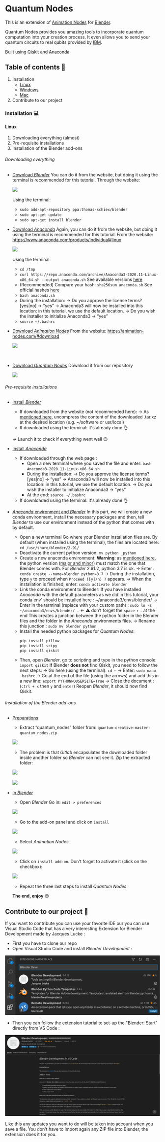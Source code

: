 # Quantum Nodes
This is an extension of [Animation Nodes](https://github.com/JacquesLucke/animation_nodes) for [Blender](https://github.com/blender).

Quantum Nodes provides you amazing tools to incorporate quantum computation into your creation process. It even allows you to send your quantum circuits to real qubits provided by [IBM](https://www.ibm.com/quantum-computing/experience).

Built using [Qiskit](https://github.com/Qiskit) and [Anaconda](https://github.com/Anaconda-Platform)

## Table of contents :bookmark_tabs:
1. Installation
   * [Linux](#linux)
   * [Windows]()
   * [Mac]()
2. Contribute to our project

### Installation :computer:
#### Linux
1. Downloading everything (almost)
2. Pre-requisite installations
3. Installation of the Blender add-ons

###### Downloading everything
* <ins>Download *Blender*</ins>
  You can do it from the website, but doing it using the terminal is recommended for this tutorial.
  Through the website:

  ![](https://gitlab.com/quantum-creative-group/quantum_nodes/-/raw/assets/download_blender.png)

  Using the terminal:
  * `sudo add-apt-repository ppa:thomas-schiex/blender`
  * `sudo apt-get update`
  * `sudo apt-get install blender`
* <ins>Download *Anaconda*</ins>
  Again, you can do it from the website, but doing it using the terminal is recommended for this tutorial.
  From the website: https://www.anaconda.com/products/individual#linux

  ![](https://gitlab.com/quantum-creative-group/quantum_nodes/-/raw/assets/download_anaconda_linux_step2.png)

  Using the terminal:
  * `cd /tmp`
  * `curl https://repo.anaconda.com/archive/Anaconda3-2020.11-Linux-x86_64.sh --output anaconda.sh`
  See available versions [here](https://docs.anaconda.com/anaconda/install/hashes/lin-3-64/)
  * (Recommended) Compare your hash: `sha256sum anaconda.sh`
  See official hashes [here](https://docs.anaconda.com/anaconda/install/hashes/lin-3-64/)
  * `bash anaconda.sh`
  * During the installation:
  → Do you approve the license terms? [yes|no] → “yes”
  → Anaconda3 will now be installed into this location: in this tutorial, we use the default location.
  → Do you wish the installer to initialize Anaconda3 → “yes”
  * `source ~/.bashrc`
* <ins>Download *Animation Nodes*</ins>
  From the website: https://animation-nodes.com/#download

  ![](https://gitlab.com/quantum-creative-group/quantum_nodes/-/raw/assets/download_animation_nodes_step1.png)

  ![]()

* <ins>Download *Quantum Nodes*</ins>
  Download it from our repository

  ![](https://gitlab.com/quantum-creative-group/quantum_nodes/-/raw/assets/download_quantum_nodes_step2.png)

###### Pre-requisite installations
* <ins>Install *Blender*</ins>
  * If downloaded from the website (not recommended here):
  → As [mentioned here](https://docs.blender.org/manual/en/latest/getting_started/installing/linux.html), uncompress the content of the downloaded .tar.xz at the desired location (e.g. ~/software or usr/local)
  * If downloaded using the terminal: it's already done :ok_hand:

  → Launch it to check if everything went well :wink:
  
* <ins>Install *Anaconda*</ins>
  * If downloaded through the web page :
    * Open a new terminal where you saved the file and enter: `bash Anaconda3-2020.11-Linux-x86_64.sh`
    * During the installation:
      → Do you approve the license terms? [yes|no] → “yes”
      → Anaconda3 will now be installed into this location: in this tutorial, we use the default location.
      → Do you wish the installer to initialize Anaconda3 → “yes”
    * At the end: `source ~/.bashrc`
  * If downloaded using the terminal: it's already done :ok_hand:

* <ins>*Anaconda* environment and *Blender*</ins>
  In this part, we will create a new conda environment, install the necessary packages and then, tell *Blender* to use our environment instead of the python that comes with by default.
  * Open a new terminal
    Go where your Blender installation files are. By default (when installed using the terminal), the files are located here: `cd /usr/share/blender/2.91/`
  * Deactivate the current python version: `mv python _python`
  * Create a new anaconda environment:
    **Warning**: as [mentioned here](https://docs.blender.org/api/current/info_tips_and_tricks.html), the python version ([major and minor](https://linuxize.com/post/how-to-check-python-version/)) must match the one that Blender comes with. For *Blender* 2.91.2, python 3.7 is ok.
    → Enter : `conda create --name=blender python=3.7`
    → During the installation, type `y` to proceed when `Proceed ([y]/n) ?` appears.
    → When the installation is finished, enter: `conda activate blender`
  * Link the conda environment to Blender:
    If you have installed *Anaconda* with the default parameters as we did in this tutorial, your conda env’ should be installed here : ~/anaconda3/envs/blender/
    → Enter in the terminal (replace with your custom path) :
    `sudo ln -s ~/anaconda3/envs/blender/ .` ← **⚠** don’t forget the `space` + `.` at the end
    This creates a junction between the python folder in the Blender files and the folder in the *Anaconda* environments files.
    → Rename this junction : `sudo mv blender python`
  * Install the needed python packages for *Quantum Nodes*:
    ```
    pip install pillow
    pip install scipy
    pip install qiskit
    ```
  * Then, open *Blender*, go to scripting and type in the python console: `import qiskit`
    If Blender **does not** find Qiskit, you need to follow the next steps:
    → Go here (using the terminal): `cd ~`
    → Enter: `sudo nano .bashrc`
    → Go at the end of the file (using the arrows) and add this in a new line: `export PYTHONNOUSERSITE=True`
    → Close the document : (`ctrl + x` then `y` and `enter`)
    Reopen *Blender*, it should now find Qiskit.

###### Installation of the Blender add-ons
* <ins>Preparations</ins>
  * Extract “quantum_nodes” folder from: `quantum-creative-master-quantum_nodes.zip`
  
  ![](https://gitlab.com/quantum-creative-group/quantum_nodes/-/raw/assets/install_quantum_nodes_linux_step0.png)

  * The problem is that *Gitlab* encapsulates the downloaded folder inside another folder so *Blender* can not see it.
  Zip the extracted folder:

  ![](https://gitlab.com/quantum-creative-group/quantum_nodes/-/raw/assets/install_quantum_nodes_linux_step01.png)

  ![](https://gitlab.com/quantum-creative-group/quantum_nodes/-/raw/assets/install_quantum_nodes_linux_step2.png)

* <ins>In *Blender*</ins>
  * Open *Blender*
  Go in: `edit > preferences`

  ![](https://gitlab.com/quantum-creative-group/quantum_nodes/-/raw/assets/install_an_and_qn_step1.png)

   * Go to the add-on panel and click on `install`
    
  ![](https://gitlab.com/quantum-creative-group/quantum_nodes/-/raw/assets/install_an_and_qn_step1.5.png)

  * Select *Animation Nodes*
  
  ![](https://gitlab.com/quantum-creative-group/quantum_nodes/-/raw/assets/install_an_and_qn_step2.png)

  * Click on `install add-on`. Don't forget to activate it (click on the checkbox):

  ![](https://gitlab.com/quantum-creative-group/quantum_nodes/-/blob/assets/install_an_and_qn_step3.png)

  * Repeat the three last steps to install *Quantum Nodes*
  
  **The end, enjoy** :blush:

## Contribute to our project :wrench:

If you want to contribute you can use your favorite IDE our you can use Visual Studio Code that has a very interesting Extension for Blender Development made by Jacques Lucke :

* First you have to clone our repo
* Open Visual Studio Code and install *Blender Development* :

![Blender Dev image](assets/readme_pictures/blender_dev.png)

* Then you can follow the extension tutorial to set-up the "Blender: Start" directly from VS Code :

![Tuto Blender Dev image](assets/readme_pictures/tuto_blender_dev.png)

Like this any updates you want to do will be taken into account when you save a file. You don't have to import again any ZIP file into Blender, the extension does it for you.


